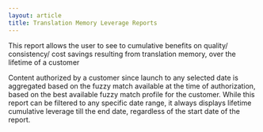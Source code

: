 ```yaml
---
layout: article
title: Translation Memory Leverage Reports
---
```


This report allows the user to see to cumulative benefits on quality/ consistency/ cost savings resulting from translation memory, over the lifetime of a customer




Content authorized by a customer since launch to any selected date is aggregated based on the fuzzy match available at the time of authorization, based on the best available fuzzy match profile for the customer. While this report can be filtered to any specific date range, it always displays lifetime cumulative leverage  till the end date, regardless of the start date of the report.



